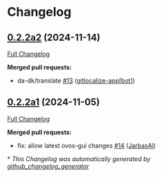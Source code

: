 # Changelog

## [0.2.2a2](https://github.com/OpenVoiceOS/skill-ovos-local-media/tree/0.2.2a2) (2024-11-14)

[Full Changelog](https://github.com/OpenVoiceOS/skill-ovos-local-media/compare/0.2.2a1...0.2.2a2)

**Merged pull requests:**

- da-dk/translate [\#13](https://github.com/OpenVoiceOS/skill-ovos-local-media/pull/13) ([gitlocalize-app[bot]](https://github.com/apps/gitlocalize-app))

## [0.2.2a1](https://github.com/OpenVoiceOS/skill-ovos-local-media/tree/0.2.2a1) (2024-11-05)

[Full Changelog](https://github.com/OpenVoiceOS/skill-ovos-local-media/compare/0.2.1...0.2.2a1)

**Merged pull requests:**

- fix: allow latest ovos-gui changes [\#14](https://github.com/OpenVoiceOS/skill-ovos-local-media/pull/14) ([JarbasAl](https://github.com/JarbasAl))



\* *This Changelog was automatically generated by [github_changelog_generator](https://github.com/github-changelog-generator/github-changelog-generator)*
